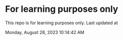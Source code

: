 # For learning purposes only
This repo is for learning purposes only.
Last updated at

Monday, August 28, 2023 10:14:42 AM

